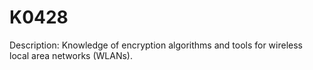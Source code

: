 # K0428
Description: Knowledge of encryption algorithms and tools for wireless local area networks (WLANs).
